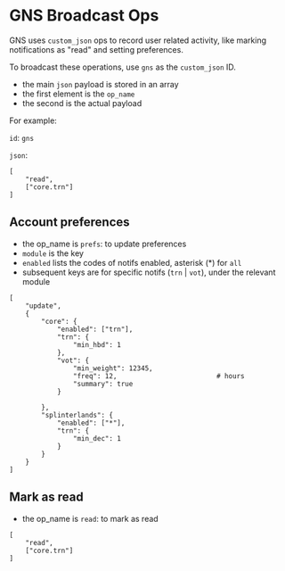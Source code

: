 # GNS Broadcast Ops

GNS uses `custom_json` ops to record user related activity, like marking notifications as "read" and setting preferences.

To broadcast these operations, use `gns` as the `custom_json` ID.

- the main `json` payload is stored in an array
- the first element is the `op_name`
- the second is the actual payload

For example:

`id`: `gns`

`json`: 

```
[
    "read",
    ["core.trn"]
]
```

## Account preferences

- the op_name is `prefs`: to update preferences
- `module` is the key
- `enabled` lists the codes of notifs enabled, asterisk (*) for `all`
- subsequent keys are for specific notifs (`trn` | `vot`), under the relevant module

```
[
    "update",
    {
        "core": {
            "enabled": ["trn"],
            "trn": {
                "min_hbd": 1
            },
            "vot": {
                "min_weight": 12345,
                "freq": 12,                         # hours
                "summary": true
            }

        },
        "splinterlands": {
            "enabled": ["*"],
            "trn": {
                "min_dec": 1
            }
        }
    }
]
```

## Mark as read

- the op_name is `read`: to mark as read

```
[
    "read",
    ["core.trn"]
]
```